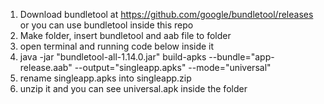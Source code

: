 1. Download bundletool at https://github.com/google/bundletool/releases or you can use bundletool inside this repo
2. Make folder, insert bundletool and aab file to folder
3. open terminal and running code below inside it
4. java -jar "bundletool-all-1.14.0.jar" build-apks --bundle="app-release.aab" --output="singleapp.apks" --mode="universal" 
5. rename singleapp.apks into singleapp.zip
6. unzip it and you can see universal.apk inside the folder